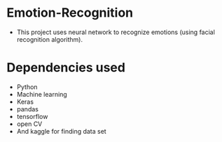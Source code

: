 # Emotion-Recognition

- This project uses neural network to recognize emotions (using facial recognition algorithm).

# Dependencies used
- Python
- Machine learning
- Keras
- pandas
- tensorflow
- open CV
- And kaggle for finding data set
